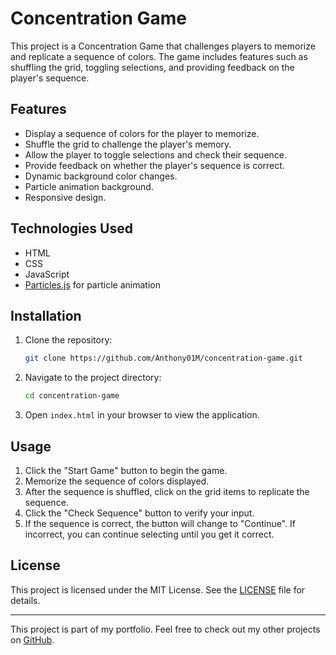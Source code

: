 # Concentration Game

This project is a Concentration Game that challenges players to memorize and replicate a sequence of colors. The game includes features such as shuffling the grid, toggling selections, and providing feedback on the player's sequence.

## Features

- Display a sequence of colors for the player to memorize.
- Shuffle the grid to challenge the player's memory.
- Allow the player to toggle selections and check their sequence.
- Provide feedback on whether the player's sequence is correct.
- Dynamic background color changes.
- Particle animation background.
- Responsive design.

## Technologies Used

- HTML
- CSS
- JavaScript
- [Particles.js](https://vincentgarreau.com/particles.js/) for particle animation

## Installation

1. Clone the repository:
    ```sh
    git clone https://github.com/Anthony01M/concentration-game.git
    ```
2. Navigate to the project directory:
    ```sh
    cd concentration-game
    ```
3. Open `index.html` in your browser to view the application.

## Usage

1. Click the "Start Game" button to begin the game.
2. Memorize the sequence of colors displayed.
3. After the sequence is shuffled, click on the grid items to replicate the sequence.
4. Click the "Check Sequence" button to verify your input.
5. If the sequence is correct, the button will change to "Continue". If incorrect, you can continue selecting until you get it correct.

## License

This project is licensed under the MIT License. See the [LICENSE](LICENSE) file for details.

---

This project is part of my portfolio. Feel free to check out my other projects on [GitHub](https://github.com/Anthony01M).